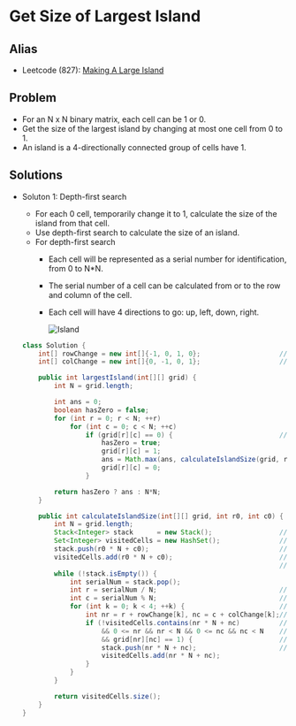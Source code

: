 # Get Size of Largest Island

## Alias
- Leetcode (827): [Making A Large Island](https://leetcode.com/problems/making-a-large-island/)

## Problem
- For an N x N binary matrix, each cell can be 1 or 0.
- Get the size of the largest island by changing at most one cell from 0 to 1.
- An island is a 4-directionally connected group of cells have 1.

## Solutions
- Soluton 1: Depth-first search
   - For each 0 cell, temporarily change it to 1, calculate the size of the island from that cell.
   - Use depth-first search to calculate the size of an island.
   - For depth-first search
      - Each cell will be represented as a serial number for identification, from 0 to N*N.
      - The serial number of a cell can be calculated from or to the row and column of the cell.
      - Each cell will have 4 directions to go: up, left, down, right.

        ![Island](https://user-images.githubusercontent.com/8989447/118382150-be354b00-b5af-11eb-8fe7-0827d0a1b01e.png)
      
  ```java
  class Solution {
      int[] rowChange = new int[]{-1, 0, 1, 0};                    // The row    change for going up, left, down, and right
      int[] colChange = new int[]{0, -1, 0, 1};                    // The column change for going up, left, down, and right

      public int largestIsland(int[][] grid) {
          int N = grid.length;

          int ans = 0;
          boolean hasZero = false;
          for (int r = 0; r < N; ++r)
              for (int c = 0; c < N; ++c)
                  if (grid[r][c] == 0) {                           // For each cell = 0, change it to 1 and calculate the size of the current island
                      hasZero = true;
                      grid[r][c] = 1;
                      ans = Math.max(ans, calculateIslandSize(grid, r, c));
                      grid[r][c] = 0;
                  }

          return hasZero ? ans : N*N;
      }

      public int calculateIslandSize(int[][] grid, int r0, int c0) {
          int N = grid.length;
          Stack<Integer> stack      = new Stack();                 // The stack for depth-first search
          Set<Integer> visitedCells = new HashSet();               // The set for recording all the visited cells
          stack.push(r0 * N + c0);                                 // Push the current cell to the stack (each cell has a unique number)
          visitedCells.add(r0 * N + c0);                           // Add the current cell to the visited cells
                                                                   // (each cell can be represented as a serial number, from 0 to N*N)
          while (!stack.isEmpty()) {
              int serialNum = stack.pop();
              int r = serialNum / N;                               // Calculate the row from the serial number
              int c = serialNum % N;                               // Calculate the column from the serial number
              for (int k = 0; k < 4; ++k) {                        // For current cell, there are 4 directions: up, left, down, right
                  int nr = r + rowChange[k], nc = c + colChange[k];// Get the row and column of the next direction cell
                  if (!visitedCells.contains(nr * N + nc)          // If the next direction cell is not visited
                      && 0 <= nr && nr < N && 0 <= nc && nc < N    //     and it is still in the grid (0 <= nc/nr < N)
                      && grid[nr][nc] == 1) {                      //     and it is 1
                      stack.push(nr * N + nc);                     // Push the next direction cell into stack and visited cell set
                      visitedCells.add(nr * N + nc);
                  }
              }
          }

          return visitedCells.size();
      }
  }
  ```
